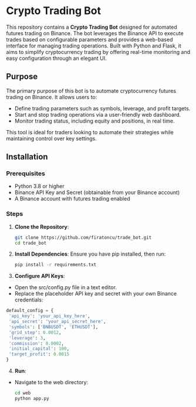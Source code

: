 
# Crypto Trading Bot

This repository contains a **Crypto Trading Bot** designed for automated futures trading on Binance. The bot leverages the Binance API to execute trades based on configurable parameters and provides a web-based interface for managing trading operations. Built with Python and Flask, it aims to simplify cryptocurrency trading by offering real-time monitoring and easy configuration through an elegant UI.

## Purpose
The primary purpose of this bot is to automate cryptocurrency futures trading on Binance. It allows users to:
- Define trading parameters such as symbols, leverage, and profit targets.
- Start and stop trading operations via a user-friendly web dashboard.
- Monitor trading status, including equity and positions, in real time.

This tool is ideal for traders looking to automate their strategies while maintaining control over key settings.

## Installation

### Prerequisites
- Python 3.8 or higher
- Binance API Key and Secret (obtainable from your Binance account)
- A Binance account with futures trading enabled

### Steps
1. **Clone the Repository**:
   ```bash
   git clone https://github.com/firatoncu/trade_bot.git
   cd trade_bot
   ```

2. **Install Dependencies**: Ensure you have pip installed, then run:
   ```bash
   pip install -r requirements.txt
   ```


3. **Configure API Keys**: 
-   Open the src/config.py file in a text editor.  
-   Replace the placeholder API key and secret with your own Binance credentials:
   ```python
default_config = {
    'api_key': 'your_api_key_here',
    'api_secret': 'your_api_secret_here',
    'symbols': ['BNBUSDT', 'ETHUSDT'],
    'grid_step': 0.0012,
    'leverage': 3,
    'commission': 0.0002,
    'initial_capital': 100,
    'target_profit': 0.0015
}
   ```

4. **Run**:
* Navigate to the web directory: 
   ```bash
   cd web
   python app.py